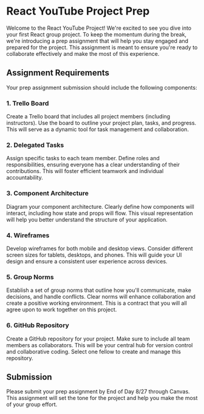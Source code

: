 # React YouTube Project Prep 


Welcome to the React YouTube Project! We're excited to see you dive into your first React group project. 
To keep the momentum during the break, we're introducing a prep assignment that will help you stay engaged and prepared for the project. This assignment is meant to ensure you're ready to collaborate effectively and make the most of this experience.

## Assignment Requirements

Your prep assignment submission should include the following components:

### 1. Trello Board
Create a Trello board that includes all project members (including instructors). Use the board to outline your project plan, tasks, and progress. This will serve as a dynamic tool for task management and collaboration.



### 2. Delegated Tasks
Assign specific tasks to each team member. Define roles and responsibilities, ensuring everyone has a clear understanding of their contributions. This will foster efficient teamwork and individual accountability.

### 3. Component Architecture
Diagram your component architecture. Clearly define how components will interact, including how state and props will flow. This visual representation will help you better understand the structure of your application.

### 4. Wireframes
Develop wireframes for both mobile and desktop views. Consider different screen sizes for tablets, desktops, and phones. This will guide your UI design and ensure a consistent user experience across devices.

### 5. Group Norms
Establish a set of group norms that outline how you'll communicate, make decisions, and handle conflicts. Clear norms will enhance collaboration and create a positive working environment.  This is a contract that you will all agree upon to work together on this project.

### 6. GitHub Repository
Create a GitHub repository for your project. Make sure to include all team members as collaborators. This will be your central hub for version control and collaborative coding.  Select one fellow to create and manage this repository.  


## Submission

Please submit your prep assignment by End of Day 8/27 through Canvas. This assignment will set the tone for the project and help you make the most of your group effort.



